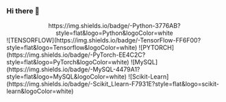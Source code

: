 ### Hi there 👋

<!--
**choizz-201810817/choizz-201810817** is a ✨ _special_ ✨ repository because its `README.md` (this file) appears on your GitHub profile.

Here are some ideas to get you started:

- 🔭 I’m currently working on ...
- 🌱 I’m currently learning ...
- 👯 I’m looking to collaborate on ...
- 🤔 I’m looking for help with ...
- 💬 Ask me about ...
- 📫 How to reach me: ...
- 😄 Pronouns: ...
- ⚡ Fun fact: ...
-->

<div align="center">
  https://img.shields.io/badge/-Python-3776AB?style=flat&logo=Python&logoColor=white
</div>
  ![TENSORFLOW](https://img.shields.io/badge/-TensorFlow-FF6F00?style=flat&logo=Tensorflow&logoColor=white)
  ![PYTORCH](https://img.shields.io/badge/-PyTorch-EE4C2C?style=flat&logo=PyTorch&logoColor=white)
  ![MySQL](https://img.shields.io/badge/-MySQL-4479A1?style=flat&logo=MySQL&logoColor=white)
  ![Scikit-Learn](https://img.shields.io/badge/-Scikit_Llearn-F7931E?style=flat&logo=scikit-learn&logoColor=white)
</div>
